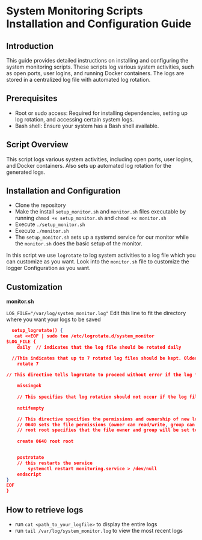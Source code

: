 # System Monitoring Scripts Installation and Configuration Guide
## Introduction
This guide provides detailed instructions on installing and configuring the system monitoring scripts. These scripts log various system activities, such as open ports, user logins, and running Docker containers. The logs are stored in a centralized log file with automated log rotation.

## Prerequisites
- Root or sudo access: Required for installing dependencies, setting up log rotation, and accessing certain system logs.
- Bash shell: Ensure your system has a Bash shell available.

## Script Overview
This script logs various system activities, including open ports, user logins, and Docker containers. Also sets up automated log rotation for the generated logs.

## Installation and Configuration
- Clone the repository
- Make the install `setup_monitor.sh`  and `monitor.sh` files executable by running
  `chmod +x setup_monitor.sh` and `chmod +x monitor.sh`
- Execute `./setup_monitor.sh`
- Execute `./monitor.sh`
- The `setup_monitor.sh` sets up a systemd service for our monitor while the `monitor.sh` does the basic setup of the monitor.

In this script we use `logrotate` to log system activities to a log file which you can customize as you want. Look into the `monitor.sh` file to customize the logger Configuration as you want.

## Customization
**monitor.sh**

`LOG_FILE="/var/log/system_monitor.log"` Edit this line to fit the directory where you want your logs to be saved

```json
  setup_logrotate() {
   cat <<EOF | sudo tee /etc/logrotate.d/system_monitor
$LOG_FILE {
    daily  // indicates that the log file should be rotated daily

  //This indicates that up to 7 rotated log files should be kept. Older logs beyond this number will be deleted
    rotate 7   

// This directive tells logrotate to proceed without error if the log file is missing. Without this directive, logrotate might generate an error if the log file doesn't exist
    
    missingok  
   
    // This specifies that log rotation should not occur if the log file is empty. This prevents the creation of unnecessary rotated files 
   
    notifempty 

    // This directive specifies the permissions and ownership of new log files created during rotation
    // 0640 sets the file permissions (owner can read/write, group can read, others have no access).
    // root root specifies that the file owner and group will be set to root
    
    create 0640 root root 


    postrotate
    // this restarts the service
        systemctl restart monitoring.service > /dev/null
    endscript
}
EOF
}
```
## How to retrieve logs
* run `cat <path_to_your_logfile>` to display the entire logs
* run  `tail /var/log/system_monitor.log` to view the most recent logs


